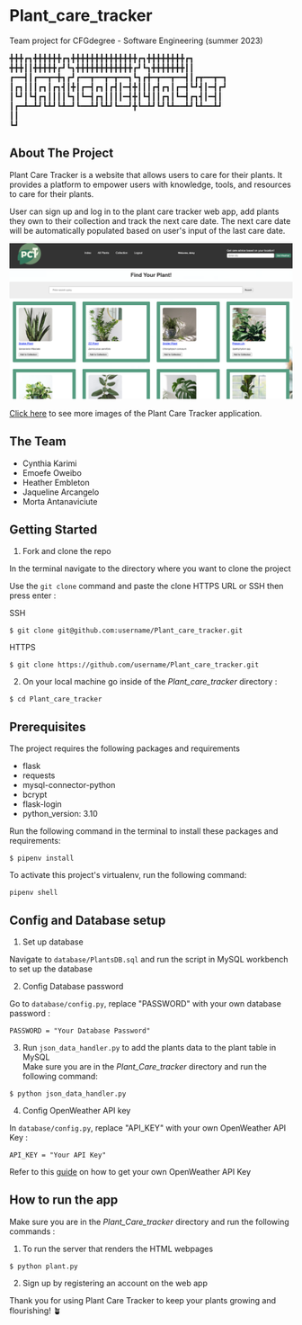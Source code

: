 # Plant_care_tracker
Team project for CFGdegree - Software Engineering (summer 2023)


╋╋╋┏┓╋╋╋╋╋╋┏┓╋╋╋╋╋╋╋╋╋╋╋╋╋╋┏┓╋╋╋╋╋╋╋╋┏┓
╋╋╋┃┃╋╋╋╋╋┏┛┗┓╋╋╋╋╋╋╋╋╋╋╋╋┏┛┗┓╋╋╋╋╋╋╋┃┃
┏━━┫┃┏━━┳━╋┓┏┛┏━━┳━━┳━┳━━┓┗┓┏╋━┳━━┳━━┫┃┏┳━━┳━┓
┃┏┓┃┃┃┏┓┃┏┓┫┃╋┃┏━┫┏┓┃┏┫┃━┫╋┃┃┃┏┫┏┓┃┏━┫┗┛┫┃━┫┏┛
┃┗┛┃┗┫┏┓┃┃┃┃┗┓┃┗━┫┏┓┃┃┃┃━┫╋┃┗┫┃┃┏┓┃┗━┫┏┓┫┃━┫┃
┃┏━┻━┻┛┗┻┛┗┻━┛┗━━┻┛┗┻┛┗━━┛╋┗━┻┛┗┛┗┻━━┻┛┗┻━━┻┛     
┃┃            
┗┛


## About The Project
Plant Care Tracker is a website that allows users to care for their plants. 
It provides a platform to empower users with knowledge, tools, and resources to care for their plants.
 
User can sign up and log in to the plant care tracker web app, add plants they own to their collection and track the next care date. 
The next care date will be automatically populated based on user's input of the last care date.

<img src="./screenshots/all-plants-page.png" alt="all-plants-page" title="All Plants Page">

[Click here](./screenshots) to see more images of the Plant Care Tracker application.

## The Team

- Cynthia Karimi
- Emoefe Oweibo
- Heather Embleton
- Jaqueline Arcangelo
- Morta Antanaviciute

## Getting Started

1. Fork and clone the repo<br/>

In the terminal navigate to the directory where you want to clone the project<br/>

Use the `git clone` command and paste the clone HTTPS URL or SSH then press enter :

SSH
```shell
$ git clone git@github.com:username/Plant_care_tracker.git 
```

HTTPS
```shell
$ git clone https://github.com/username/Plant_care_tracker.git
```

2. On your local machine go inside of the *Plant_care_tracker* directory :

```shell
$ cd Plant_care_tracker
```

## Prerequisites
The project requires the following packages and requirements
- flask 
- requests 
- mysql-connector-python
- bcrypt 
- flask-login 
- python_version: 3.10

Run the following command in the terminal to install these packages and requirements:

```shell
$ pipenv install 
```

To activate this project's virtualenv, run the following command:
```shell
pipenv shell
```

## Config and Database setup

1. Set up database

Navigate to `database/PlantsDB.sql` and run the script in MySQL workbench to set up the database

2. Config Database password 

Go to `database/config.py`, replace "PASSWORD" with your own database password :
```shell
PASSWORD = "Your Database Password"
```

3. Run `json_data_handler.py` to add the plants data to the plant table in MySQL <br/>
Make sure you are in the *Plant_Care_tracker* directory and run the following command:
```shell
$ python json_data_handler.py
```

4. Config OpenWeather API key 

In `database/config.py`, replace "API_KEY" with your own OpenWeather API Key :

```shell
API_KEY = "Your API Key"
```
Refer to this [guide](https://www.educative.io/answers/how-to-get-the-openweather-api-key) on how to get your own OpenWeather API Key

## How to run the app

Make sure you are in the *Plant_Care_tracker* directory and run the following commands :


1. To run the server that renders the HTML webpages
```shell
$ python plant.py 
```
2. Sign up by registering an account on the web app<br/>


Thank you for using Plant Care Tracker to keep your plants growing and flourishing! 🪴

